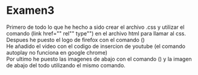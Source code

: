# Examen3
Primero de todo lo que he hecho a sido crear el archivo .css y utilizar el comando (link href="" rel"" type"") en el archivo html para llamar al css. <br>
Despues he puesto el logo de firefox con el comando (<a href=""></a><img src=""></a>) <br>
He añadido el video con el codigo de insercion de youtube (el comando autoplay no funciona en google chrome) <br>
Por ultimo he puesto las imagenes de abajo con el comando (<a href=""></a><img src=""></a>) y la imagen de abajo del todo utilizando el mismo comando. <br>
